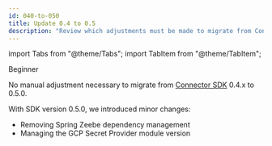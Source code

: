 ```yaml
---
id: 040-to-050
title: Update 0.4 to 0.5
description: "Review which adjustments must be made to migrate from Connector SDK 0.4.x to 0.5.0."
---
```


import Tabs from "@theme/Tabs";
import TabItem from "@theme/TabItem";

<span class="badge badge--beginner">Beginner</span>

No manual adjustment necessary to migrate from
[Connector SDK](/components/connectors/connector-sdk.md)
0.4.x to 0.5.0.

With SDK version 0.5.0, we introduced minor changes:

- Removing Spring Zeebe dependency management
- Managing the GCP Secret Provider module version
